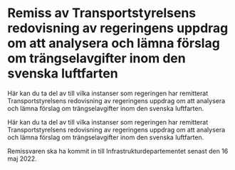 # Remiss av Transportstyrelsens redovisning av regeringens uppdrag om att analysera och lämna förslag om trängselavgifter inom den svenska luftfarten

Här kan du ta del av till vilka instanser som regeringen har remitterat Transportstyrelsens redovisning av regeringens uppdrag om att analysera och lämna förslag om trängselavgifter
inom den svenska luftfarten.

Här kan du ta del av till vilka instanser som regeringen har remitterat Transportstyrelsens redovisning av regeringens uppdrag om att analysera och lämna förslag om trängselavgifter
inom den svenska luftfarten.

Remissvaren ska ha kommit in till Infrastrukturdepartementet senast den 16 maj 2022.
